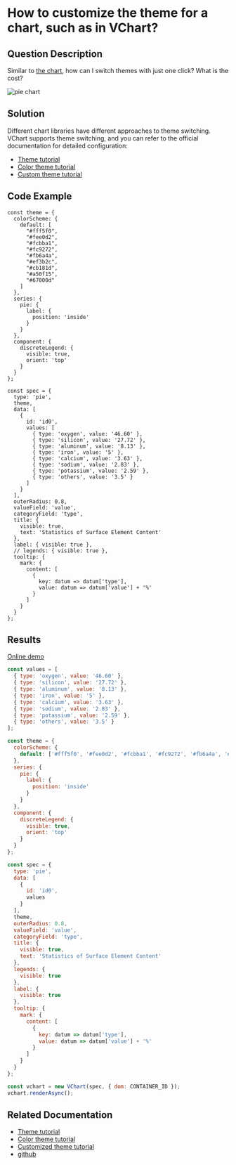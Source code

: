 # How to customize the theme for a chart, such as in VChart?

## Question Description

Similar to [the chart](https://www.visactor.io/vchart/demo/pie-chart/basic-pie), how can I switch themes with just one click? What is the cost?

![pie chart](/vchart/faq/28-0.png)

## Solution

Different chart libraries have different approaches to theme switching. VChart supports theme switching, and you can refer to the official documentation for detailed configuration:

- [Theme tutorial](https://www.visactor.io/vchart/guide/tutorial_docs/Theme/Theme)
- [Color theme tutorial](https://www.visactor.io/vchart/guide/tutorial_docs/Theme/Color_Theme)
- [Custom theme tutorial](https://www.visactor.io/vchart/guide/tutorial_docs/Theme/Customize_Theme)

## Code Example

```
const theme = {
  colorScheme: {
    default: [
      "#fff5f0",
      "#fee0d2",
      "#fcbba1",
      "#fc9272",
      "#fb6a4a",
      "#ef3b2c",
      "#cb181d",
      "#a50f15",
      "#67000d"
    ]
  },
  series: {
    pie: {
      label: {
        position: 'inside'
      }
    }
  },
  component: {
    discreteLegend: {
      visible: true,
      orient: 'top'
    }
  }
};

const spec = {
  type: 'pie',
  theme,
  data: [
    {
      id: 'id0',
      values: [
        { type: 'oxygen', value: '46.60' },
        { type: 'silicon', value: '27.72' },
        { type: 'aluminum', value: '8.13' },
        { type: 'iron', value: '5' },
        { type: 'calcium', value: '3.63' },
        { type: 'sodium', value: '2.83' },
        { type: 'potassium', value: '2.59' },
        { type: 'others', value: '3.5' }
      ]
    }
  ],
  outerRadius: 0.8,
  valueField: 'value',
  categoryField: 'type',
  title: {
    visible: true,
    text: 'Statistics of Surface Element Content'
  },
  label: { visible: true },
  // legends: { visible: true },
  tooltip: {
    mark: {
      content: [
        {
          key: datum => datum['type'],
          value: datum => datum['value'] + '%'
        }
      ]
    }
  }
};
```

## Results

[Online demo](https://codesandbox.io/s/pie-chart-theme-rk8ft5)

```javascript livedemo
const values = [
  { type: 'oxygen', value: '46.60' },
  { type: 'silicon', value: '27.72' },
  { type: 'aluminum', value: '8.13' },
  { type: 'iron', value: '5' },
  { type: 'calcium', value: '3.63' },
  { type: 'sodium', value: '2.83' },
  { type: 'potassium', value: '2.59' },
  { type: 'others', value: '3.5' }
];

const theme = {
  colorScheme: {
    default: ['#fff5f0', '#fee0d2', '#fcbba1', '#fc9272', '#fb6a4a', '#ef3b2c', '#cb181d', '#a50f15', '#67000d']
  },
  series: {
    pie: {
      label: {
        position: 'inside'
      }
    }
  },
  component: {
    discreteLegend: {
      visible: true,
      orient: 'top'
    }
  }
};

const spec = {
  type: 'pie',
  data: [
    {
      id: 'id0',
      values
    }
  ],
  theme,
  outerRadius: 0.8,
  valueField: 'value',
  categoryField: 'type',
  title: {
    visible: true,
    text: 'Statistics of Surface Element Content'
  },
  legends: {
    visible: true
  },
  label: {
    visible: true
  },
  tooltip: {
    mark: {
      content: [
        {
          key: datum => datum['type'],
          value: datum => datum['value'] + '%'
        }
      ]
    }
  }
};

const vchart = new VChart(spec, { dom: CONTAINER_ID });
vchart.renderAsync();
```

## Related Documentation

- [Theme tutorial](https://www.visactor.io/vchart/guide/tutorial_docs/Theme/Theme)
- [Color theme tutorial](https://www.visactor.io/vchart/guide/tutorial_docs/Theme/Color_Theme)
- [Customized theme tutorial](https://www.visactor.io/vchart/guide/tutorial_docs/Theme/Customize_Theme)
- [github](https://github.com/VisActor/VChart)
